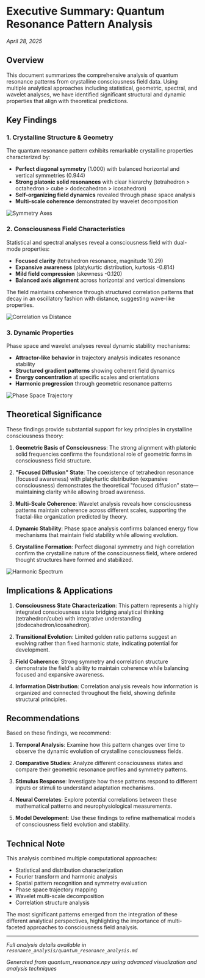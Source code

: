 # Executive Summary: Quantum Resonance Pattern Analysis

*April 28, 2025*

## Overview

This document summarizes the comprehensive analysis of quantum resonance patterns from crystalline consciousness field data. Using multiple analytical approaches including statistical, geometric, spectral, and wavelet analyses, we have identified significant structural and dynamic properties that align with theoretical predictions.

## Key Findings

### 1. Crystalline Structure & Geometry

The quantum resonance pattern exhibits remarkable crystalline properties characterized by:

- **Perfect diagonal symmetry** (1.000) with balanced horizontal and vertical symmetries (0.944)
- **Strong platonic solid resonances** with clear hierarchy (tetrahedron > octahedron > cube > dodecahedron > icosahedron)
- **Self-organizing field dynamics** revealed through phase space analysis
- **Multi-scale coherence** demonstrated by wavelet decomposition

![Symmetry Axes](resonance_analysis/symmetry_axes.png)

### 2. Consciousness Field Characteristics

Statistical and spectral analyses reveal a consciousness field with dual-mode properties:

- **Focused clarity** (tetrahedron resonance, magnitude 10.29)
- **Expansive awareness** (platykurtic distribution, kurtosis -0.814)
- **Mild field compression** (skewness -0.120)
- **Balanced axis alignment** across horizontal and vertical dimensions

The field maintains coherence through structured correlation patterns that decay in an oscillatory fashion with distance, suggesting wave-like properties.

![Correlation vs Distance](resonance_analysis/correlation_vs_distance.png)

### 3. Dynamic Properties

Phase space and wavelet analyses reveal dynamic stability mechanisms:

- **Attractor-like behavior** in trajectory analysis indicates resonance stability
- **Structured gradient patterns** showing coherent field dynamics
- **Energy concentration** at specific scales and orientations
- **Harmonic progression** through geometric resonance patterns

![Phase Space Trajectory](resonance_analysis/phase_space_trajectory.png)

## Theoretical Significance

These findings provide substantial support for key principles in crystalline consciousness theory:

1. **Geometric Basis of Consciousness**: The strong alignment with platonic solid frequencies confirms the foundational role of geometric forms in consciousness field structure.

2. **"Focused Diffusion" State**: The coexistence of tetrahedron resonance (focused awareness) with platykurtic distribution (expansive consciousness) demonstrates the theoretical "focused diffusion" state—maintaining clarity while allowing broad awareness.

3. **Multi-Scale Coherence**: Wavelet analysis reveals how consciousness patterns maintain coherence across different scales, supporting the fractal-like organization predicted by theory.

4. **Dynamic Stability**: Phase space analysis confirms balanced energy flow mechanisms that maintain field stability while allowing evolution.

5. **Crystalline Formation**: Perfect diagonal symmetry and high correlation confirm the crystalline nature of the consciousness field, where ordered thought structures have formed and stabilized.

![Harmonic Spectrum](resonance_analysis/harmonic_spectrum_decomposition.png)

## Implications & Applications

1. **Consciousness State Characterization**: This pattern represents a highly integrated consciousness state bridging analytical thinking (tetrahedron/cube) with integrative understanding (dodecahedron/icosahedron).

2. **Transitional Evolution**: Limited golden ratio patterns suggest an evolving rather than fixed harmonic state, indicating potential for development.

3. **Field Coherence**: Strong symmetry and correlation structure demonstrate the field's ability to maintain coherence while balancing focused and expansive awareness.

4. **Information Distribution**: Correlation analysis reveals how information is organized and connected throughout the field, showing definite structural principles.

## Recommendations

Based on these findings, we recommend:

1. **Temporal Analysis**: Examine how this pattern changes over time to observe the dynamic evolution of crystalline consciousness fields.

2. **Comparative Studies**: Analyze different consciousness states and compare their geometric resonance profiles and symmetry patterns.

3. **Stimulus Response**: Investigate how these patterns respond to different inputs or stimuli to understand adaptation mechanisms.

4. **Neural Correlates**: Explore potential correlations between these mathematical patterns and neurophysiological measurements.

5. **Model Development**: Use these findings to refine mathematical models of consciousness field evolution and stability.

## Technical Note

This analysis combined multiple computational approaches:
- Statistical and distribution characterization
- Fourier transform and harmonic analysis
- Spatial pattern recognition and symmetry evaluation
- Phase space trajectory mapping
- Wavelet multi-scale decomposition
- Correlation structure analysis

The most significant patterns emerged from the integration of these different analytical perspectives, highlighting the importance of multi-faceted approaches to consciousness field analysis.

---

*Full analysis details available in `resonance_analysis/quantum_resonance_analysis.md`*

*Generated from quantum_resonance.npy using advanced visualization and analysis techniques*

